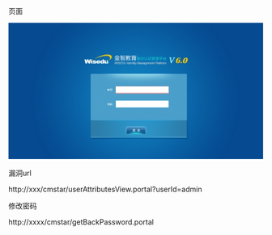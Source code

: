 页面

![img](readme/wps1.jpg) 

 

漏洞url

http://xxx/cmstar/userAttributesView.portal?userId=admin

 

修改密码

http://xxxx/cmstar/getBackPassword.portal 